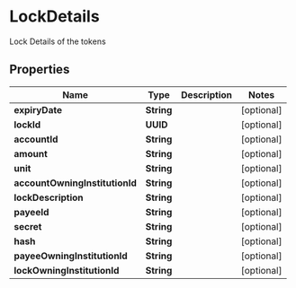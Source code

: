 

# LockDetails

Lock Details of the tokens

## Properties

Name | Type | Description | Notes
------------ | ------------- | ------------- | -------------
**expiryDate** | **String** |  |  [optional]
**lockId** | **UUID** |  |  [optional]
**accountId** | **String** |  |  [optional]
**amount** | **String** |  |  [optional]
**unit** | **String** |  |  [optional]
**accountOwningInstitutionId** | **String** |  |  [optional]
**lockDescription** | **String** |  |  [optional]
**payeeId** | **String** |  |  [optional]
**secret** | **String** |  |  [optional]
**hash** | **String** |  |  [optional]
**payeeOwningInstitutionId** | **String** |  |  [optional]
**lockOwningInstitutionId** | **String** |  |  [optional]




